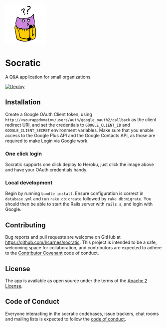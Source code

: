 <img src="https://github.com/hcarnes/socratic/raw/master/public/logo.png" alt="Thoughtful Cat (Logo)" width="130">

# Socratic

A Q&A application for small organizations.

[![Deploy](https://www.herokucdn.com/deploy/button.svg)](https://heroku.com/deploy)

## Installation

Create a Google OAuth Client token, using `http://<yourappdomain>/users/auth/google_oauth2/callback` as the client
redirect URI, and set the credentials to `GOOGLE_CLIENT_ID` and `GOOGLE_CLIENT_SECRET` environment variables.
Make sure that you enable access to the Google Plus API and the Google Contacts API, as those are required to make
Login via Google work.

### One click login

Socratic supports one click deploy to Heroku, just click the image above and have your OAuth credentials handy.

### Local development

Begin by running `bundle install`. Ensure configuration is correct in `database.yml` and run `rake db:create`
followed by `rake db:migrate`. You should then be able to start the Rails server with `rails s`, and login with Google.

## Contributing

Bug reports and pull requests are welcome on GitHub at https://github.com/hcarnes/socratic. This project is intended to be a safe, welcoming space for collaboration, and contributors are expected to adhere to the [Contributor Covenant](http://contributor-covenant.org) code of conduct.

## License

The app is available as open source under the terms of the [Apache 2 License](https://opensource.org/licenses/Apache-2.0).

## Code of Conduct

Everyone interacting in the socratic codebases, issue trackers, chat rooms and mailing lists is expected to follow the [code of conduct](https://github.com/[USERNAME]/sinatra-final-project-hcarnes/blob/master/CODE_OF_CONDUCT.md).